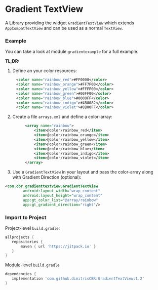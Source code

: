 # Gradient TextView

 A Library providing the widget  `GradientTextView` which extends `AppCompatTextView` and can be used as a normal `TextView`.
 
 ### Example
 
 You can take a look at module `gradientexample` for a full example.
 
 **TL;DR:**
 
 1. Define an your color resources:
 
```xml
     <color name="rainbow_red">#FF0000</color>
     <color name="rainbow_orange">#FF7F00</color>
     <color name="rainbow_yellow">#FFFF00</color>
     <color name="rainbow_green">#00FF00</color>
     <color name="rainbow_blue">#0000FF</color>
     <color name="rainbow_indigo">#4B0082</color>
     <color name="rainbow_violet">#8B00FF</color>
```
	

2. Create a file `arrays.xml` and define a color-array:

```xml
         <array name="rainbow">
             <item>@color/rainbow_red</item>
             <item>@color/rainbow_orange</item>
             <item>@color/rainbow_yellow</item>
             <item>@color/rainbow_green</item>
             <item>@color/rainbow_blue</item>
             <item>@color/rainbow_indigo</item>
             <item>@color/rainbow_violet</item>
         </array>
```


3. Use a `GradientTextView` in your layout and pass the color-array along with Gradient Direction (optional):

```xml
<com.cbr.gradienttextview.GradientTextView
        android:layout_width="wrap_content"
        android:layout_height="wrap_content"
        app:gt_color_list="@array/rainbow"
        app:gt_gradient_direction="right"/>
```


### Import to Project

Project-level `build.gradle`:
```groovy
allprojects {
   repositories {
       maven { url 'https://jitpack.io' }
   }
}
```

Module-level `build.gradle`
```groovy
dependencies {
   implementation 'com.github.dimitrisCBR:GradientTextView:1.2'
}
```
